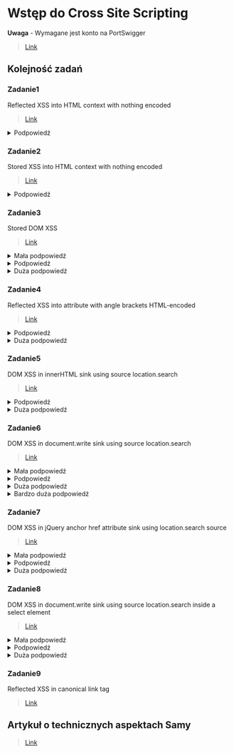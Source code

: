 # Wstęp do Cross Site Scripting
**Uwaga** - Wymagane jest konto na PortSwigger
> [Link](https://portswigger.net/users/register)
## Kolejność zadań
### Zadanie1
Reflected XSS into HTML context with nothing encoded
> [Link](https://portswigger.net/web-security/cross-site-scripting/reflected/lab-html-context-nothing-encoded)
<details>
  <summary>Podpowiedź</summary>
	Poszukaj miejsca w którym możnaby umieścić Payload jak np. jakiś formularz, komentarz itd.    
</details>

### Zadanie2
Stored XSS into HTML context with nothing encoded
> [Link](https://portswigger.net/web-security/cross-site-scripting/stored/lab-html-context-nothing-encoded)
<details>
  <summary>Podpowiedź</summary>
	Poszukaj miejsca w którym możnaby umieścić Payload jak np. jakiś formularz, komentarz itd.    
</details>

### Zadanie3
Stored DOM XSS
> [Link](https://portswigger.net/web-security/cross-site-scripting/dom-based/lab-dom-xss-stored)

<details>
  <summary>Mała podpowiedź</summary>
     Sprawdź w jaki sposób strona traktuje twój payload, pomocna może być funkcja 'zbadaj element'
</details>
<details>
  <summary>Podpowiedź</summary>
    Napisz komentarz zawierający 2 tagi html, np. "&lttag1&gt&lttag2&gt". Następnie sprawdź jak strona traktuje obydwa te tagi. 
</details>
<details>
  <summary>Duża podpowiedź</summary>
    Gdy napiszesz komentarz zawierający 2 tagi html, pierwszy jest traktowany jako tekst i jest umieszczany w "", z kolei drugi jest traktowany jako zwykły tag html. 
</details>

### Zadanie4
Reflected XSS into attribute with angle brackets HTML-encoded
> [Link](https://portswigger.net/web-security/cross-site-scripting/contexts/lab-attribute-angle-brackets-html-encoded)
<details>
<summary>Podpowiedź</summary>
    Zauważ że treść w searchboxie umieszczana jest w cudzysłowie, zastanów się jak to obejść
</details>
<details>
  <summary>Duża podpowiedź</summary>
   Spróbuj umieścić kod JS po wpisaniu "onmouseover="
</details>

### Zadanie5
DOM XSS in innerHTML sink using source location.search
> [Link](https://portswigger.net/web-security/cross-site-scripting/dom-based/lab-innerhtml-sink)
<details>
<summary>Podpowiedź</summary>
    Spróbuj wykorzystać znacznik &ltimg&gt
</details>
<details>
  <summary>Duża podpowiedź</summary>
   Wywołaj kod JS event handlerem onerror
</details>

### Zadanie6
DOM XSS in document.write sink using source location.search
> [Link](https://portswigger.net/web-security/cross-site-scripting/dom-based/lab-document-write-sink)
<details>
  <summary>Mała podpowiedź</summary>
	Przydatnym narzędziem będzie 'zbadaj element'    
</details>
<details>
  <summary>Podpowiedź</summary>
	Wyszukaj coś i zbadaj jak napis, który wyszukałeś, jest przechowywany w kodzie źródłowym strony   
</details>
<details>
  <summary>Duża podpowiedź</summary>
	Musisz uciec z tagu &ltimg src="..."&gt
</details>
<details>
  <summary>Bardzo duża podpowiedź</summary>
	Musisz uciec z tagu &ltimg src="..."&gt, aby to zrobić, poprzedź swój payload znakami "&gt
</details>

### Zadanie7
DOM XSS in jQuery anchor href attribute sink using location.search source
> [Link](https://portswigger.net/web-security/cross-site-scripting/dom-based/lab-jquery-href-attribute-sink)
<details>
  <summary>Mała podpowiedź</summary>
    Kliknij w link do strony 'Feedback' i przyjrzyj się URL
</details>
<details>
  <summary>Podpowiedź</summary>
    Zastanów się do jakiego elementu strony odnosi się URL i jak dane tam zawarte są używane w kodzie źródłowym strony.
</details>
<details>
  <summary>Duża podpowiedź</summary>
    URL podstrony 'Feedback' definiuje co się stanie gdy wciśniemy przycisk 'Back'. Adres do którego mamy się cofnąc zawarty jest w tagu 'href'. Sprawdź jak można użyć javascript w tagu 'href' 
</details>

### Zadanie8
DOM XSS in document.write sink using source location.search inside a select element
> [Link](https://portswigger.net/web-security/cross-site-scripting/dom-based/lab-document-write-sink-inside-select-element)
<details>
  <summary>Mała podpowiedź</summary>
  Spróbuj dodać &storeId=skrypt do URL na ekranie produkt i zobacz co się stanie 
</details>
<details>
  <summary>Podpowiedź</summary>
    Zamknij znacznik za pomocą "&gt&lt/select&gt 
    Spacja zakodowana jest jako %20
</details>
<details>
  <summary>Duża podpowiedź</summary>
    Spróbuj przy pomocy znacznika &ltimg&gt użyć eventhandlera błędu 
</details>

### Zadanie9
Reflected XSS in canonical link tag
> [Link](https://portswigger.net/web-security/cross-site-scripting/contexts/lab-canonical-link-tag)

## Artykuł o technicznych aspektach Samy
> [Link](https://samy.pl/myspace/tech.html)

<br/><br/>
